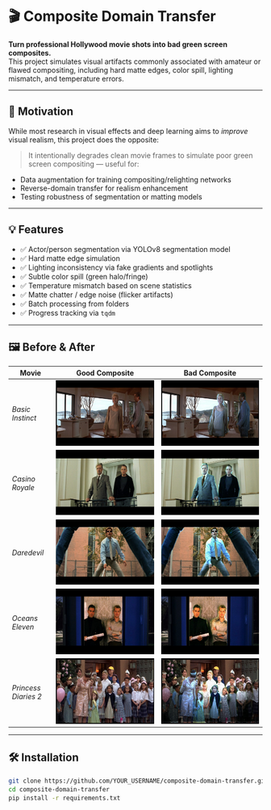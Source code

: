# 🎬 Composite Domain Transfer

**Turn professional Hollywood movie shots into bad green screen composites.**  
This project simulates visual artifacts commonly associated with amateur or flawed compositing, including hard matte edges, color spill, lighting mismatch, and temperature errors.

---

## 🧠 Motivation

While most research in visual effects and deep learning aims to *improve* visual realism, this project does the opposite:

> It intentionally degrades clean movie frames to simulate poor green screen compositing — useful for:
- Data augmentation for training compositing/relighting networks
- Reverse-domain transfer for realism enhancement
- Testing robustness of segmentation or matting models

---

## 💡 Features

- ✅ Actor/person segmentation via YOLOv8 segmentation model
- ✅ Hard matte edge simulation
- ✅ Lighting inconsistency via fake gradients and spotlights
- ✅ Subtle color spill (green halo/fringe)
- ✅ Temperature mismatch based on scene statistics
- ✅ Matte chatter / edge noise (flicker artifacts)
- ✅ Batch processing from folders
- ✅ Progress tracking via `tqdm`

---

## 🖼️ Before & After 

| Movie | Good Composite | Bad Composite |
|-------|----------------|----------------|
| *Basic Instinct* | ![good](examples/basic-instinct-00073621-good.jpg) | ![bad](examples/basic-instinct-00073621-bad.jpg) |
| *Casino Royale* | ![good](examples/casino-royale-00122671-good.jpg) | ![bad](examples/casino-royale-00122671-bad.jpg) |
| *Daredevil* | ![good](examples/daredevil-disc1-00049491-good.jpg) | ![bad](examples/daredevil-disc1-00049491-bad.jpg) |
| *Oceans Eleven* | ![good](examples/oceans-eleven-2001-00020961-good.jpg) | ![bad](examples/oceans-eleven-2001-00020961-bad.jpg) |
| *Princess Diaries 2* | ![good](examples/princess-diaries-2-00082021-good.jpg) | ![bad](examples/princess-diaries-2-00082021-bad.jpg) |


---

## 🛠️ Installation

```bash
git clone https://github.com/YOUR_USERNAME/composite-domain-transfer.git
cd composite-domain-transfer
pip install -r requirements.txt
